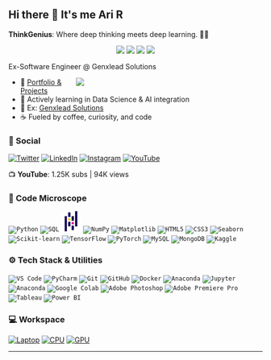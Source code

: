 ## Hi there 👋 It's me Ari R
**ThinkGenius**: Where deep thinking meets deep learning. 🤖🧠

<p align="center">
  <img src="https://img.shields.io/badge/Machine_Learning-%E2%9C%94-4BC51D?style=for-the-badge"/>
  <img src="https://img.shields.io/badge/Deep_Learning-%E2%9C%94-0A66C2?style=for-the-badge"/>
  <img src="https://img.shields.io/badge/Data_Science-%E2%9C%94-F7DF1E?style=for-the-badge&logoColor=000"/>
  <img src="https://img.shields.io/badge/Artificial Intelligence-%E2%9C%94-FF6D00?style=for-the-badge"/>
</p>

Ex-Software Engineer @ Genxlead Solutions

<img align="right" width="370" src="https://i.pinimg.com/originals/47/f0/34/47f0342cec72b800463bf003eac1257e.gif">

- 🔭 [Portfolio & Projects](https://your-portfolio-url.com)
- 🌱 Actively learning in Data Science & AI integration
- 💼 Ex: [Genxlead Solutions](https://www.genxlead.com/)
- ☕ Fueled by coffee, curiosity, and code

### 🚀 Social
[![Twitter](https://img.shields.io/badge/X-000000?style=for-the-badge&logo=x&logoColor=white)](https://x.com/ari_r_1)
[![LinkedIn](https://img.shields.io/badge/LinkedIn-0A66C2?style=for-the-badge&logo=linkedin&logoColor=white)](https://www.linkedin.com/in/r-ari/)
[![Instagram](https://img.shields.io/badge/Instagram-E4405F?style=for-the-badge&logo=instagram&logoColor=white)](https://www.instagram.com/iam_josephari/)
[![YouTube](https://img.shields.io/badge/YouTube-FF0000?style=for-the-badge&logo=youtube&logoColor=white)](https://www.youtube.com/@arisanalytics)
  
📺 **YouTube**: 1.25K subs | 94K views

### 🔬 Code Microscope
<code><img src="https://img.icons8.com/color/48/000000/python.png" width="40" title="Python"/></code>
<code><img src="https://img.icons8.com/color/48/000000/sql.png" width="40" title="SQL"/></code>
<code><img src="https://github.com/devicons/devicon/blob/master/icons/pandas/pandas-original.svg" width="40" title="Pandas"/></code>
<code><img src="https://img.icons8.com/color/48/000000/numpy.png" width="40" title="NumPy"/></code>
<code><img src="https://matplotlib.org/_static/logo2_compressed.svg" width="100" title="Matplotlib"/></code>
<code><img src="https://img.icons8.com/color/48/000000/html-5.png" width="40" title="HTML5"/></code>
<code><img src="https://img.icons8.com/color/48/000000/css3.png" width="40" title="CSS3"/></code>
<code><img src="https://seaborn.pydata.org/_static/logo-wide-lightbg.svg" width="90" title="Seaborn"/></code>
<code><img src="https://upload.wikimedia.org/wikipedia/commons/0/05/Scikit_learn_logo_small.svg" width="90" title="Scikit-learn"/></code>
<code><img src="https://img.icons8.com/color/48/000000/tensorflow.png" width="40" title="TensorFlow"/></code>
<code><img src="https://pytorch.org/assets/images/pytorch-logo.png" width="40" title="PyTorch"/></code>
<code><img src="https://img.icons8.com/color/48/000000/mysql-logo.png" width="40" title="MySQL"/></code>
<code><img src="https://img.icons8.com/color/48/000000/mongodb.png" width="40" title="MongoDB"/></code>
<code><img src="https://upload.wikimedia.org/wikipedia/commons/7/7c/Kaggle_logo.png" width="80" title="Kaggle"/></code>

### ⚙️ Tech Stack & Utilities
<code><img src="https://img.icons8.com/color/48/000000/visual-studio-code-2019.png" width="40" title="VS Code"/></code>
<code><img src="https://img.icons8.com/color/48/000000/pycharm.png" width="40" title="PyCharm"/></code>
<code><img src="https://img.icons8.com/color/48/000000/git.png" width="40" title="Git"/></code>
<code><img src="https://img.icons8.com/fluency/48/github.png" width="40" title="GitHub"/></code>
<code><img src="https://img.icons8.com/color/48/000000/docker.png" width="40" title="Docker"/></code>
<code><img src="https://img.icons8.com/dusk/64/000000/anaconda.png" width="40" title="Anaconda"/></code>
<code><img src="https://upload.wikimedia.org/wikipedia/commons/3/38/Jupyter_logo.svg" width="40" title="Jupyter"/></code>
<code><img src="https://img.icons8.com/dusk/64/000000/anaconda.png" width="40" title="Anaconda"/></code>
<code><img src="https://colab.research.google.com/img/colab_favicon_256px.png" width="40" title="Google Colab"/></code>
<code><img src="https://img.icons8.com/doodle/48/000000/adobe-photoshop.png" width="40" title="Adobe Photoshop"/></code>
<code><img src="https://img.icons8.com/color/48/000000/adobe-premiere-pro.png" width="40" title="Adobe Premiere Pro"/></code>
<code><img src="https://img.icons8.com/color/48/000000/tableau-software.png" width="40" title="Tableau"/></code>
<code><img src="https://upload.wikimedia.org/wikipedia/commons/c/cf/New_Power_BI_Logo.svg" width="40" title="Power BI"/></code>

### 💻 Workspace
[![Laptop](https://img.shields.io/badge/Lenovo-Ideapad_Gaming_3-0B3D91?style=for-the-badge&logo=lenovo&logoColor=white)]()
[![CPU](https://img.shields.io/badge/AMD-Ryzen_7_6800H-ED1C24?style=for-the-badge&logo=amd&logoColor=white)]()
[![GPU](https://img.shields.io/badge/NVIDIA-RTX_3060-76B900?style=for-the-badge&logo=nvidia&logoColor=white)]()

---
